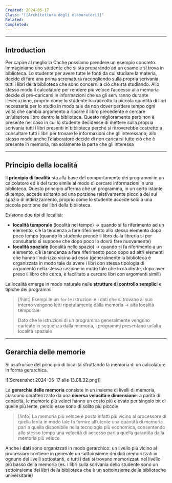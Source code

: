 ```yaml
---
Created: 2024-05-17
Class: "[[Architettura degli elaboratori]]"
Related: 
Completed:
---
```

---
## Introduction
Per capire al meglio la Cache possiamo prendere un esempio concreto. Immaginiamo uno studente che si sta preparando ad un esame e si trova in biblioteca.
Lo studente per avere tutte le fonti da cui studiare la materia, decide di fare una prima scrematura raccogliendo sulla propria scrivania tutti i libri della biblioteca che sono concerni a ciò che sta studiando.
Allo stesso modo il calcolatore per rendere più veloce l’accesso alla memoria decide di pre-caricarsi le informazioni che sa gli serviranno durante l’esecuzione, proprio come lo studente ha raccolto la piccola quantità di libri necessaria per lo studio in modo tale da non dover perdere tempo ogni volta che cambia argomento a riporre il libro precedente e cercare un’ulteriore libro dentro la biblioteca.
Questo miglioramento però non è presente nel caso in cui lo studente decidesse di mettere sulla propria scrivania tutti i libri presenti in biblioteca perché si ritroverebbe costretto a consultare tutti i libri per trovare le informazioni che gli interessano; allo stesso modo anche l’elaboratore decide di non caricarsi tutto ciò che è presente in memoria, ma solamente la parte che gli interessa

---
## Principio della località
Il **principio di località** sta alla base del comportamento dei programmi in un calcolatore ed è del tutto simile al modo di cercare informazioni in una biblioteca. Questo principio afferma che un programma, in un certo istante di tempo, accede soltanto ad una porzione relativamente piccola del sui spazio di indirizzamento, proprio come lo studente accede solo a una piccola porzione dei libri della biblioteca.

Esistono due tipi di località:
- **località temporale** (località nel tempo) → quando si fa riferimento ad  un elemento, c’è la tendenza a fare riferimento allo stesso elemento dopo poco tempo (quando lo studente prende il libro dalla libreria si per consultarlo si suppone che dopo poco lo dovrà fare nuovamente)
- **località spaziale** (località nello spazio) → quando si fa riferimento a un elemento, c’è la tendenza a fare riferimento poco dopo ad altri elementi che hanno l’indirizzo vicino ad esso (generalmente la biblioteca è organizzata in modo tale da avere i libri con stessa tipologia di argomento nella stessa sezione in modo tale che lo studente, dopo aver preso il libro che cerca, è facilitato a cercare libri con argomenti simili)

La località emerge in modo naturale nelle **strutture di controllo semplici** e tipiche dei programmi

>[!hint] Esempi
>In un `for` le istruzioni e i dati che si trovano al suo interno vengono letti ripetutamente dalla memoria → alta località temporale
>
>Dato che le istruzioni di un programma generalmente vengono caricate in sequenza dalla memoria, i programmi presentano un’alta località spaziale

---
## Gerarchia delle memorie
Si usufruisce del principio di località sfruttando la memoria di un calcolatore in forma gerarchica.

![[Screenshot 2024-05-17 alle 13.08.32.png]]

La **gerarchia delle memoria** consiste in un insieme di livelli di memoria, ciascuno caratterizzato da una **diversa velocità e dimensione**: a parità di capacità, le memorie più veloci hanno un costo più elevato per singolo bit di quelle più lente, perciò esse sono di solito più piccole

> [!info]
> La memoria più veloce è posta infatti più vicino al processore di quella lenta in modo tale fa fornire all’utente una quantità di memoria pari a quella disponibile nella tecnologia più economica, consentendo allo stesso tempo una velocità di accesso pari a quella garantita dalla memoria più veloce

Anche i **dati** sono organizzati in modo gerarchico: un livello più vicino al processore contiene in generale un sottoinsieme dei dati memorizzati in ognuno dei livelli sottostanti, e tutti i dati si trovano memorizzati nel livello più basso della memoria (es. i libri sulla scrivania dello studente sono un sottoinsieme dei libri della biblioteca che è un sottoinsieme delle biblioteche universitarie)